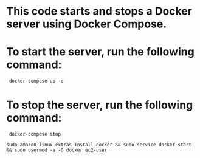 # This code starts and stops a Docker server using Docker Compose.

# To start the server, run the following command:
``` docker-compose up -d``` 

# To stop the server, run the following command:
``` docker-compose stop``` 


```sudo amazon-linux-extras install docker && sudo service docker start && sudo usermod -a -G docker ec2-user```